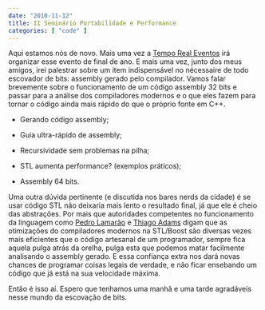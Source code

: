 ```yaml
---
date: "2010-11-12"
title: II Seminário Portabilidade e Performance
categories: [ "code" ]
---
```

Aqui estamos nós de novo. Mais uma vez a [Tempo Real Eventos](http://www.temporealeventos.com.br/?area=101-SeminarioC-e-C++-Portabilidade-e-Performance) irá organizar esse evento de final de ano. E mais uma vez, junto dos meus amigos, irei palestrar sobre um item indispensável no nécessaire de todo escovador de bits: assembly gerado pelo compilador. Vamos falar brevemente sobre o funcionamento de um código assembly 32 bits e passar para a análise dos compiladores modernos e o que eles fazem para tornar o código ainda mais rápido do que o próprio fonte em C++.

	
  * Gerando código assembly;

	
  * Guia ultra-rápido de assembly;

	
  * Recursividade sem problemas na pilha;

	
  * STL aumenta performance? (exemplos práticos);

	
  * Assembly 64 bits.

Uma outra dúvida pertinente (e discutida nos bares nerds da cidade) é se usar código STL não deixaria mais lento o resultado final, já que ele é cheio das abstrações. Por mais que autoridades competentes no funcionamento da linguagem como [Pedro Lamarão](http://software.pedro.lamarao.nom.br/) e [Thiago Adams](http://www.thradams.com/blog/) digam que as otimizações do compiladores modernos na STL/Boost são diversas vezes mais eficientes que o código artesanal de um programador, sempre fica aquela pulga atrás da orelha, pulga esta que podemos matar facilmente analisando o assembly gerado. E essa confiança extra nos dará novas chances de programar coisas legais de verdade, e não ficar ensebando um código que já está na sua velocidade máxima.

Então é isso aí. Espero que tenhamos uma manhã e uma tarde agradáveis nesse mundo da escovação de bits.

